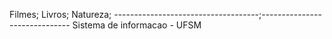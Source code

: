 Filmes;
Livros;
Natureza;
------------------------------------;------------------------------
Sistema de informacao - UFSM
